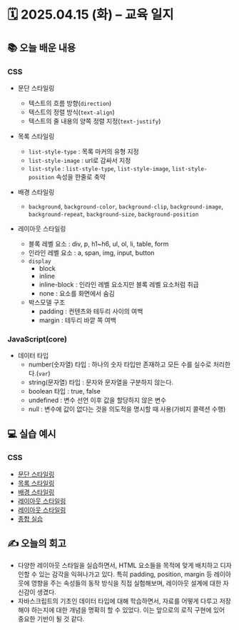 # 🗓️ 2025.04.15 (화) – 교육 일지

## 📚 오늘 배운 내용

### CSS

- 문단 스타일링

  - 텍스트의 흐름 방향(`direction`)
  - 텍스트의 정렬 방식(`text-align`)
  - 텍스트의 줄 내용의 양쪽 정렬 지정(`text-justify`)

- 목록 스타일링

  - `list-style-type` : 목록 마커의 유형 지정
  - `list-style-image` : url로 감싸서 지정
  - `list-style` : `list-style-type`, `list-style-image`, `list-style-position` 속성을 한줄로 축약

- 배경 스타일링

  - `background`, `background-color`, `background-clip`, `background-image`, `background-repeat`, `background-size`, `background-position`

- 레이아웃 스타일링
  - 블록 레벨 요소 : div, p, h1~h6, ul, ol, li, table, form
  - 인라인 레벨 요소 : a, span, img, input, button
  - `display`
    - block
    - inline
    - inline-block : 인라인 레벨 요소지만 블록 레벨 요소처럼 취급
    - none : 요소를 화면에서 숨김
  - 박스모델 구조
    - padding : 컨텐츠와 테두리 사이의 여백
    - margin : 테두리 바깥 쪽 여백

### JavaScript(core)

- 데이터 타입
  - number(숫자열) 타입 : 하나의 숫자 타입만 존재하고 모든 수를 실수로 처리한다.(`var`)
  - string(문자열) 타입 : 문자와 문자열을 구분하지 않는다.
  - boolean 타입 : true, false
  - undefined : 변수 선언 이후 값을 할당하지 않은 변수
  - null : 변수에 값이 없다는 것을 의도적을 명시할 때 사용(가비지 콜렉션 수행)

## 💻 실습 예시

### CSS

- [문단 스타일링](../02_css/07_문단스타일.html)
- [목록 스타일링](../02_css/08_목록스타일.html)
- [배경 스타일링](../02_css/09_배경스타일.html)
- [레이아웃 스타일링](../02_css/10_레이아웃스타일1.html)
- [레이아웃 스타일링](../02_css/11_레이아웃스타일2.html)
- [종합 실습](../02_css/practice/)

## ✍️ 오늘의 회고

- 다양한 레이아웃 스타일을 실습하면서, HTML 요소들을 목적에 맞게 배치하고 디자인할 수 있는 감각을 익혀나가고 있다. 특히 padding, position, margin 등 레이아웃에 영향을 주는 속성들의 동작 방식을 직접 실험해보며, 레이아웃 설계에 대한 자신감이 생겼다.
- 자바스크립트의 기초인 데이터 타입에 대해 학습하면서, 자료를 어떻게 다루고 저장해야 하는지에 대한 개념을 명확히 할 수 있었다. 이는 앞으로의 로직 구현에 있어 중요한 기반이 될 것 같다.
